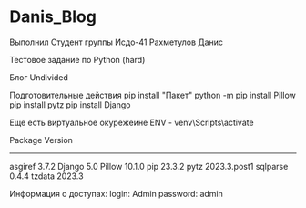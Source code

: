 # Danis_Blog

Выполнил Студент группы Исдо-41 Рахметулов Данис

Тестовое задание по Python (hard)

Блог Undivided

Подготовительные действия 
pip install "Пакет"
python -m pip install Pillow
pip install pytz
pip install Django

Еще есть виртуальное окурежеине ENV - venv\Scripts\activate

Package  Version
-------- ------------
asgiref  3.7.2
Django   5.0
Pillow   10.1.0
pip      23.3.2
pytz     2023.3.post1
sqlparse 0.4.4
tzdata   2023.3


Информация о доступах: login: Admin password: admin
